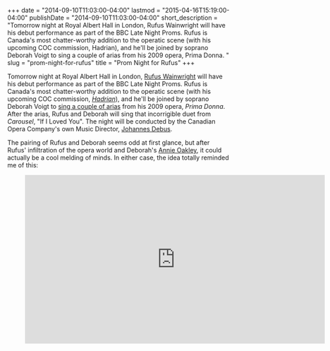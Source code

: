 +++
date = "2014-09-10T11:03:00-04:00"
lastmod = "2015-04-16T15:19:00-04:00"
publishDate = "2014-09-10T11:03:00-04:00"
short_description = "Tomorrow night at Royal Albert Hall in London, Rufus Wainwright will have his debut performance as part of the BBC Late Night Proms. Rufus is Canada's most chatter-worthy addition to the operatic scene (with his upcoming COC commission, Hadrian), and he'll be joined by soprano Deborah Voigt to sing a couple of arias from his 2009 opera, Prima Donna. "
slug = "prom-night-for-rufus"
title = "Prom Night for Rufus"
+++

Tomorrow night at Royal Albert Hall in London, [Rufus Wainwright](http://www.bbc.co.uk/proms/whats-on/2014/september-11/15142) will have his debut performance as part of the BBC Late Night Proms. Rufus is Canada's most chatter-worthy addition to the operatic scene (with his upcoming COC commission, [_Hadrian_](/humility-and-hadrian/)), and he'll be joined by soprano Deborah Voigt to [sing a couple of arias](http://slippedisc.com/2014/09/diva-drops-in-to-late-night-prom/) from his 2009 opera, _Prima Donna_. After the arias, Rufus and Deborah will sing that incorrigible duet from _Carousel_, "If I Loved You". The night will be conducted by the Canadian Opera Company's own Music Director, [Johannes Debus](http://www.coc.ca/aboutthecoc/companymembers/Orchestra/JohannesDebus.aspx).

The pairing of Rufus and Deborah seems odd at first glance, but after Rufus' infiltration of the opera world and Deborah's [Annie Oakley](http://www.nytimes.com/2011/07/18/arts/music/annie-get-your-gun-at-glimmerglass-review.html), it could actually be a cool melding of minds. In either case, the idea totally reminded me of this:

<figure data-type="video">
<iframe width="680" height="382" src="https://www.youtube.com/embed/5a0juQ0aeGI" frameborder="0" allowfullscreen></iframe>
</figure>
